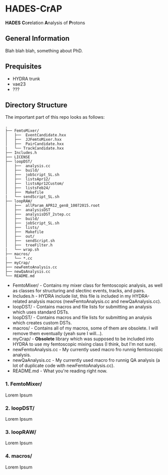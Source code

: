 # HADES-CrAP
**HADES** **C**o**r**elation **A**nalysis of **P**rotons

## General Information

Blah blah blah, something about PhD.

## Prequisites

- HYDRA trunk
- vae23
- ???

## Directory Structure

The important part of this repo looks as follows:

```
.
├── FemtoMixer/
│   ├──  EventCandidate.hxx
│   ├──  JJFemtoMixer.hxx
│   ├──  PairCandidate.hxx
|   └── TrackCandidate.hxx
├── Includes.h
├── LICENSE
├── loopDST/
│   ├──  analysis.cc
│   ├──  build/
│   ├──  jobScript_SL.sh
│   ├──  listsApr12/
│   ├──  listsApr12Custom/
│   ├──  listsFeb24/
│   ├──  Makefile
|   └── sendScript_SL.sh
├── loopRAW/
│   ├──  allParam_APR12_gen8_10072015.root
│   ├──  analysisDST
│   ├──  analysisDST_2step.cc
│   ├──  build/
│   ├──  jobScript_SL.sh
│   ├──  lists/
│   ├──  Makefile
│   ├──  out/
│   ├──  sendScript.sh
│   ├──  treeFilter.h
|   └── wrap.sh
├── macros/
|   └── *.cc
├── myCrap/
├── newFemtoAnalysis.cc
├── newQaAnalysis.cc
└── README.md
```

- FemtoMixer/ - Contains my mixer class for femtoscopic analysis, as well as classes for structuring and slectinc events, tracks, and pairs.
- Includes.h - HYDRA include list, this file is included in my HYDRA-related analysis macros (newFemtoAnalysis.cc and newQaAnalysis.cc).
- loopDST/ - Contains macros and file lists for submitting an analysis which uses standard DSTs.
- loopDST/ - Contains macros and file lists for submitting an analysis which creates custom DSTs.
- macros/ - Contains all of my macros, some of them are obsolete. I will remove them eventually (yeah sure I will...).
- myCrap/ - **Obsolete** library which was supposed to be included into HYDRA to use my femtoscopic mixing class (I think, but I'm not sure).
- newFemtoAnalysis.cc - My currently used macro fro runnig femtoscopic analysis.
- newQaAnalysis.cc - My currently used macro fro runnig QA analysis (a lot of duplicate code with newFemtoAnalysis.cc).
- README.md - What you're reading right now.

### 1. FemtoMixer/

Lorem Ipsum

### 2. loopDST/

Lorem Ipsum

### 3. loopRAW/

Lorem Ipsum

### 4. macros/

Lorem Ipsum